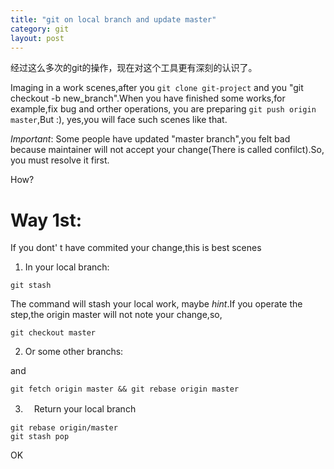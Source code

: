 ```yaml
---
title: "git on local branch and update master"
category: git
layout: post
---
```


经过这么多次的git的操作，现在对这个工具更有深刻的认识了。

Imaging in a work scenes,after you `git clone git-project` and you "git checkout -b new_branch".When you have finished some works,for example,fix bug and orther operations, you are preparing `git push origin master`,But :), yes,you will face such scenes like that.

*Important*: Some people have updated "master branch",you felt bad because maintainer will not accept your change(There is called confilct).So, you must resolve it first.

How?

# Way 1st:
If you dont' t have commited your change,this is best scenes

1. In your local branch:

```git
git stash
```
The command will stash your local work, maybe *hint*.If you operate the step,the origin master will not note your change,so,

```git
git checkout master
```

2. Or some other branchs:

and

```git
git fetch origin master && git rebase origin master
```

3. 　Return your local branch

```git
git rebase origin/master
git stash pop
```

OK

